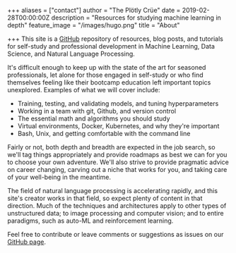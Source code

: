 +++
aliases = ["contact"]
author = "The Plötly Crüe"
date = 2019-02-28T00:00:00Z
description = "Resources for studying machine learning in depth"
feature_image = "/images/hugo.png"
title = "About"

+++
This site is a [GitHub](https://github.com/lorarjohns/plotly-crue/) repository of resources, blog posts, and tutorials for self-study and professional development in Machine Learning, Data Science, and Natural Language Processing.

It's difficult enough to keep up with the state of the art for seasoned professionals, let alone for those engaged in self-study or who find themselves feeling like their bootcamp education left important topics unexplored. Examples of what we will cover include:

* Training, testing, and validating models, and tuning hyperparameters
* Working in a team with git, Github, and version control
* The essential math and algorithms you should study
* Virtual environments, Docker, Kubernetes, and why they're important
* Bash, Unix, and getting comfortable with the command line

Fairly or not, both depth and breadth are expected in the job search, so we'll tag things appropriately and provide roadmaps as best we can for you to choose your own adventure. We'll also strive to provide pragmatic advice on career changing, carving out a niche that works for you, and taking care of your well-being in the meantime.

The field of natural language processing is accelerating rapidly, and this site's creator works in that field, so expect plenty of content in that direction. Much of the techniques and architectures apply to other types of unstructured data; to image processing and computer vision; and to entire paradigms, such as auto-ML and reinforcement learning.

Feel free to contribute or leave comments or suggestions as issues on our [GitHub page](https://github.com/lorarjohns/plotly-crue/issues).